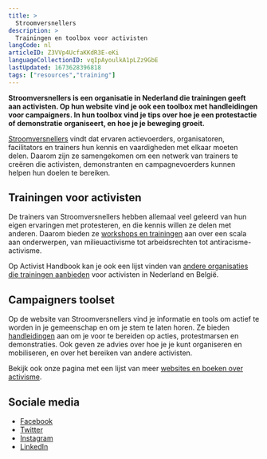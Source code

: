 ```yaml
---
title: >
  Stroomversnellers
description: >
  Trainingen en toolbox voor activisten
langCode: nl
articleID: Z3VVp4UcfaKKdR3E-eKi
languageCollectionID: vqIpAyoulkA1pLZz9GbE
lastUpdated: 1673628396818
tags: ["resources","training"]
---
```


**Stroomversnellers is een organisatie in Nederland die trainingen geeft aan activisten. Op hun website vind je ook een toolbox met handleidingen voor campaigners. In hun toolbox vind je tips over hoe je een protestactie of demonstratie organiseert, en hoe je je beweging groeit.**

[Stroomversnellers](https://www.stroomversnellers.org) vindt dat ervaren actievoerders, organisatoren, facilitators en trainers hun kennis en vaardigheden met elkaar moeten delen. Daarom zijn ze samengekomen om een netwerk van trainers te creëren die activisten, demonstranten en campagnevoerders kunnen helpen hun doelen te bereiken.

## Trainingen voor activisten

De trainers van Stroomversnellers hebben allemaal veel geleerd van hun eigen ervaringen met protesteren, en die kennis willen ze delen met anderen. Daarom bieden ze [workshops en trainingen](https://www.stroomversnellers.org/trainingen/) aan over een scala aan onderwerpen, van milieuactivisme tot arbeidsrechten tot antiracisme-activisme.

Op Activist Handbook kan je ook een lijst vinden van [andere organisaties die trainingen aanbieden](/trainings) voor activisten in Nederland en België.

## Campaigners toolset

Op de website van Stroomversnellers vind je informatie en tools om actief te worden in je gemeenschap en om je stem te laten horen. Ze bieden [handleidingen](https://www.stroomversnellers.org/toolbox/) aan om je voor te bereiden op acties, protestmarsen en demonstraties. Ook geven ze advies over hoe je je kunt organiseren en mobiliseren, en over het bereiken van andere activisten.

Bekijk ook onze pagina met een lijst van meer [websites en boeken over activisme](/resources).

## **Sociale media**

-   [Facebook](https://www.facebook.com/TrainerscollectiefStroomversnellers/)
-   [Twitter](https://twitter.com/stroomversnel)
-   [Instagram](https://www.instagram.com/stroomversnellers/)
-   [LinkedIn](https://www.linkedin.com/company/stroomversnellers-trainers-collectief/)